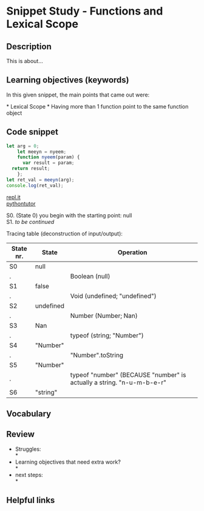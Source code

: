 # Snippet Study - Functions and Lexical Scope
  

## Description
This is about...


## Learning objectives (keywords)
<p>In this given snippet, the main points that came out were:</p>
  * Lexical Scope
  * Having more than 1 function point to the same function object

## Code snippet
```js
let arg = 0;
	let meeyn = nyeem;
	function nyeem(param) {
  	  var result = param;
  return result;
	};
let ret_val = meeyn(arg);
console.log(ret_val);
```
[repl.it]()  
[pythontutor]()  

S0. (State 0) you begin with the starting point: null   
S1. _to be continued_
   
Tracing table (deconstruction of input/output):
   
State nr. | State | Operation
------------|------------ | -------------
S0  | null |  
 . |  | Boolean (null)
S1 | false | 
. | | Void (undefined; "undefined")
S2 | undefined | 
. |  | Number (Number; Nan)
S3 | Nan | 
. |  | typeof (string; "Number")
S4 | "Number" | 
. | | "Number".toString
S5| "Number" | 
. | | typeof "number" (BECAUSE "number" is actually a string. "n-u-m-b-e-r"
S6 | "string" | 
## Vocabulary
   
## Review
* Struggles:   
  *   
* Learning objectives that need extra work?   
  *
* next steps:   
  * 
   
## Helpful links
